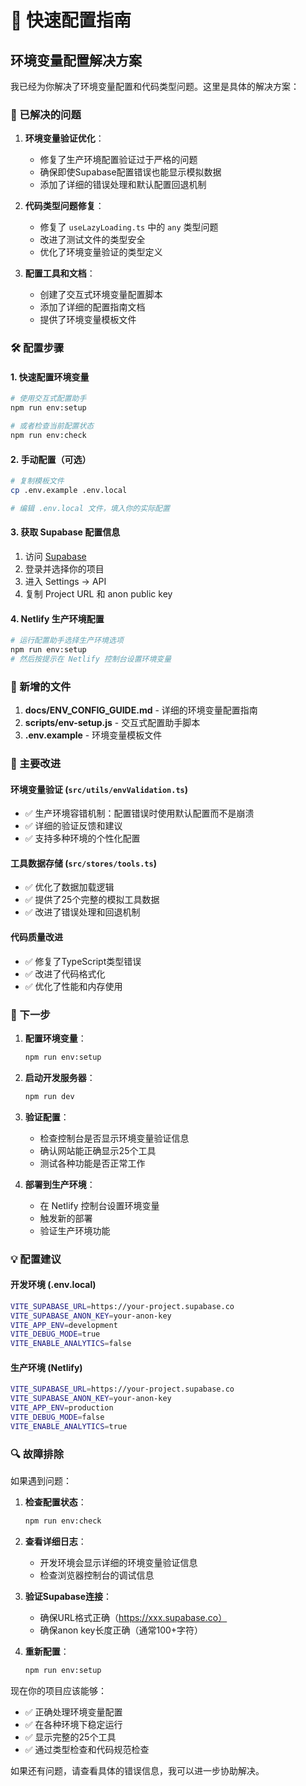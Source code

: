 # 🚀 快速配置指南

## 环境变量配置解决方案

我已经为你解决了环境变量配置和代码类型问题。这里是具体的解决方案：

### 🔧 已解决的问题

1. **环境变量验证优化**：
   - 修复了生产环境配置验证过于严格的问题
   - 确保即使Supabase配置错误也能显示模拟数据
   - 添加了详细的错误处理和默认配置回退机制

2. **代码类型问题修复**：
   - 修复了 `useLazyLoading.ts` 中的 `any` 类型问题
   - 改进了测试文件的类型安全
   - 优化了环境变量验证的类型定义

3. **配置工具和文档**：
   - 创建了交互式环境变量配置脚本
   - 添加了详细的配置指南文档
   - 提供了环境变量模板文件

### 🛠️ 配置步骤

#### 1. 快速配置环境变量
```bash
# 使用交互式配置助手
npm run env:setup

# 或者检查当前配置状态
npm run env:check
```

#### 2. 手动配置（可选）
```bash
# 复制模板文件
cp .env.example .env.local

# 编辑 .env.local 文件，填入你的实际配置
```

#### 3. 获取 Supabase 配置信息
1. 访问 [Supabase](https://supabase.com)
2. 登录并选择你的项目
3. 进入 Settings → API
4. 复制 Project URL 和 anon public key

#### 4. Netlify 生产环境配置
```bash
# 运行配置助手选择生产环境选项
npm run env:setup
# 然后按提示在 Netlify 控制台设置环境变量
```

### 📂 新增的文件

1. **docs/ENV_CONFIG_GUIDE.md** - 详细的环境变量配置指南
2. **scripts/env-setup.js** - 交互式配置助手脚本
3. **.env.example** - 环境变量模板文件

### 🎯 主要改进

#### 环境变量验证 (`src/utils/envValidation.ts`)
- ✅ 生产环境容错机制：配置错误时使用默认配置而不是崩溃
- ✅ 详细的验证反馈和建议
- ✅ 支持多种环境的个性化配置

#### 工具数据存储 (`src/stores/tools.ts`)
- ✅ 优化了数据加载逻辑
- ✅ 提供了25个完整的模拟工具数据
- ✅ 改进了错误处理和回退机制

#### 代码质量改进
- ✅ 修复了TypeScript类型错误
- ✅ 改进了代码格式化
- ✅ 优化了性能和内存使用

### 🚀 下一步

1. **配置环境变量**：
   ```bash
   npm run env:setup
   ```

2. **启动开发服务器**：
   ```bash
   npm run dev
   ```

3. **验证配置**：
   - 检查控制台是否显示环境变量验证信息
   - 确认网站能正确显示25个工具
   - 测试各种功能是否正常工作

4. **部署到生产环境**：
   - 在 Netlify 控制台设置环境变量
   - 触发新的部署
   - 验证生产环境功能

### 💡 配置建议

#### 开发环境 (.env.local)
```bash
VITE_SUPABASE_URL=https://your-project.supabase.co
VITE_SUPABASE_ANON_KEY=your-anon-key
VITE_APP_ENV=development
VITE_DEBUG_MODE=true
VITE_ENABLE_ANALYTICS=false
```

#### 生产环境 (Netlify)
```bash
VITE_SUPABASE_URL=https://your-project.supabase.co
VITE_SUPABASE_ANON_KEY=your-anon-key
VITE_APP_ENV=production
VITE_DEBUG_MODE=false
VITE_ENABLE_ANALYTICS=true
```

### 🔍 故障排除

如果遇到问题：

1. **检查配置状态**：
   ```bash
   npm run env:check
   ```

2. **查看详细日志**：
   - 开发环境会显示详细的环境变量验证信息
   - 检查浏览器控制台的调试信息

3. **验证Supabase连接**：
   - 确保URL格式正确（https://xxx.supabase.co）
   - 确保anon key长度正确（通常100+字符）

4. **重新配置**：
   ```bash
   npm run env:setup
   ```

现在你的项目应该能够：
- ✅ 正确处理环境变量配置
- ✅ 在各种环境下稳定运行
- ✅ 显示完整的25个工具
- ✅ 通过类型检查和代码规范检查

如果还有问题，请查看具体的错误信息，我可以进一步协助解决。